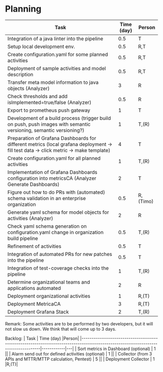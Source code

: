 # Planning

| Task                                                                                                                                  | Time (day) |Person|
|---------------------------------------------------------------------------------------------------------------------------------------|------------|---|
| Integration of a java linter into the pipeline                                                                                        | 0.5        |T|
| Setup local development env.                                                                                                          | 0.5        |R,T|
| Create configuration.yaml for some planned activities                                                                                 | 0.5        |R,T|
| Deployment of sample activities and model description                                                                                 | 0.5        |R,T|
| Transfer meta model information to java objects (Analyzer)                                                                            | 3          |R|
| Check thresholds and add isImplemented=true/false (Analyzer)                                                                          | 0.5        |R|
| Export to prometheus push gateway                                                                                                     | 1          |T|
| Development of a build process (trigger build on push, push images with semantic versioning, semantic versioning?)                    | 1          |T,(R)|
| Preparation of Grafana Dashboards for different metrics (local grafana deployment -> fill test data -> click metric -> make template) | 4          |T|
| Create configuration.yaml for all planned activities                                                                                  | 1          |T,(R)|
| Implementation of Grafana Dashboards configuration into metricsCA (Analyzer Generate Dashboards)                                      | 2          |T|
| Figure out how to do PRs with (automated) schema validation in an enterprise organization                                             | 0.5        |R,(Timo)|
| Generate yaml schema for model objects for activities (Analyzer)                                                                      | 2          |R|
| Check yaml schema generation on configuration.yaml change in organization build pipeline                                              | 0.5        |T,(R)|
| Refinement of activities                                                                                                              | 0.5        |T|
| Integration of automated PRs for new patches into the pipeline                                                                        | 0.5        |T|
| Integration of test-coverage checks into the pipeline                                                                                 | 1          |T,(R)|
| Determine organizational teams and applications automated                                                                             | 2          |R|
| Deployment organizational activities                                                                                                  | 1          |R,(T)|
| Deployment MetricaCA                                                                                                                  | 3          |R,(T)|
| Deployment Grafana Stack                                                                                                              | 2          |T,(R)|

Remark: Some activities are to be performed by two developers, but it will not slow us down. We think that will come up to 3 days.



Backlog:
| Task                                                                                                                                  | Time (day) |Person|
|---------------------------------------------------------------------------------------------------------------------------------------|------------|---|
| Sort metrics in Dashboard (optional)                                                                                                  | 1          ||
| Alarm send out for defined activities (optional)                                                                                      | 1          ||
| Collector (from 3 APIs and MTTR/MTTP calculation, Pentest)                                                                            | 5          ||
| Deployment Collector                                                                                                                  | 1          |R,(T)|
